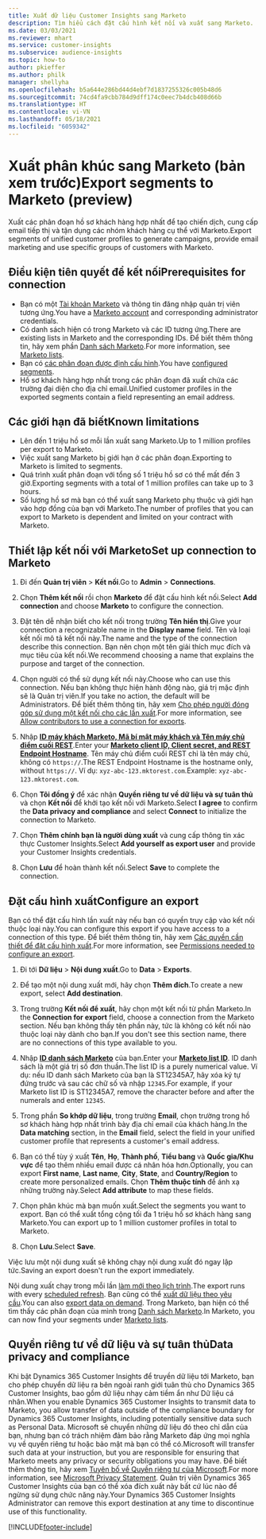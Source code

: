 ```yaml
---
title: Xuất dữ liệu Customer Insights sang Marketo
description: Tìm hiểu cách đặt cấu hình kết nối và xuất sang Marketo.
ms.date: 03/03/2021
ms.reviewer: mhart
ms.service: customer-insights
ms.subservice: audience-insights
ms.topic: how-to
author: pkieffer
ms.author: philk
manager: shellyha
ms.openlocfilehash: b5a644e286bd44d4ebf7d1837255326c005b48d6
ms.sourcegitcommit: 74cd4fa9cbb784d9dff174c0eec7b4dcb408d66b
ms.translationtype: HT
ms.contentlocale: vi-VN
ms.lasthandoff: 05/18/2021
ms.locfileid: "6059342"
---
```

# <a name="export-segments-to-marketo-preview"></a><span data-ttu-id="a3893-103">Xuất phân khúc sang Marketo (bản xem trước)</span><span class="sxs-lookup"><span data-stu-id="a3893-103">Export segments to Marketo (preview)</span></span>

<span data-ttu-id="a3893-104">Xuất các phân đoạn hồ sơ khách hàng hợp nhất để tạo chiến dịch, cung cấp email tiếp thị và tận dụng các nhóm khách hàng cụ thể với Marketo.</span><span class="sxs-lookup"><span data-stu-id="a3893-104">Export segments of unified customer profiles to generate campaigns, provide email marketing and use specific groups of customers with Marketo.</span></span>

## <a name="prerequisites-for-connection"></a><span data-ttu-id="a3893-105">Điều kiện tiên quyết để kết nối</span><span class="sxs-lookup"><span data-stu-id="a3893-105">Prerequisites for connection</span></span>

-   <span data-ttu-id="a3893-106">Bạn có một [Tài khoản Marketo](https://login.marketo.com/) và thông tin đăng nhập quản trị viên tương ứng.</span><span class="sxs-lookup"><span data-stu-id="a3893-106">You have a [Marketo account](https://login.marketo.com/) and corresponding administrator credentials.</span></span>
-   <span data-ttu-id="a3893-107">Có danh sách hiện có trong Marketo và các ID tương ứng.</span><span class="sxs-lookup"><span data-stu-id="a3893-107">There are existing lists in Marketo and the corresponding IDs.</span></span> <span data-ttu-id="a3893-108">Để biết thêm thông tin, hãy xem phần [Danh sách Marketo](https://docs.marketo.com/display/public/DOCS/Understanding+Static+Lists).</span><span class="sxs-lookup"><span data-stu-id="a3893-108">For more information, see [Marketo lists](https://docs.marketo.com/display/public/DOCS/Understanding+Static+Lists).</span></span>
-   <span data-ttu-id="a3893-109">Bạn có [các phân đoạn được định cấu hình](segments.md).</span><span class="sxs-lookup"><span data-stu-id="a3893-109">You have [configured segments](segments.md).</span></span>
-   <span data-ttu-id="a3893-110">Hồ sơ khách hàng hợp nhất trong các phân đoạn đã xuất chứa các trường đại diện cho địa chỉ email.</span><span class="sxs-lookup"><span data-stu-id="a3893-110">Unified customer profiles in the exported segments contain a field representing an email address.</span></span>

## <a name="known-limitations"></a><span data-ttu-id="a3893-111">Các giới hạn đã biết</span><span class="sxs-lookup"><span data-stu-id="a3893-111">Known limitations</span></span>

- <span data-ttu-id="a3893-112">Lên đến 1 triệu hồ sơ mỗi lần xuất sang Marketo.</span><span class="sxs-lookup"><span data-stu-id="a3893-112">Up to 1 million profiles per export to Marketo.</span></span>
- <span data-ttu-id="a3893-113">Việc xuất sang Marketo bị giới hạn ở các phân đoạn.</span><span class="sxs-lookup"><span data-stu-id="a3893-113">Exporting to Marketo is limited to segments.</span></span>
- <span data-ttu-id="a3893-114">Quá trình xuất phân đoạn với tổng số 1 triệu hồ sơ có thể mất đến 3 giờ.</span><span class="sxs-lookup"><span data-stu-id="a3893-114">Exporting segments with a total of 1 million profiles can take up to 3 hours.</span></span> 
- <span data-ttu-id="a3893-115">Số lượng hồ sơ mà bạn có thể xuất sang Marketo phụ thuộc và giới hạn vào hợp đồng của bạn với Marketo.</span><span class="sxs-lookup"><span data-stu-id="a3893-115">The number of profiles that you can export to Marketo is dependent and limited on your contract with Marketo.</span></span>

## <a name="set-up-connection-to-marketo"></a><span data-ttu-id="a3893-116">Thiết lập kết nối với Marketo</span><span class="sxs-lookup"><span data-stu-id="a3893-116">Set up connection to Marketo</span></span>

1. <span data-ttu-id="a3893-117">Đi đến **Quản trị viên** > **Kết nối**.</span><span class="sxs-lookup"><span data-stu-id="a3893-117">Go to **Admin** > **Connections**.</span></span>

1. <span data-ttu-id="a3893-118">Chọn **Thêm kết nối** rồi chọn **Marketo** để đặt cấu hình kết nối.</span><span class="sxs-lookup"><span data-stu-id="a3893-118">Select **Add connection** and choose **Marketo** to configure the connection.</span></span>

1. <span data-ttu-id="a3893-119">Đặt tên dễ nhận biết cho kết nối trong trường **Tên hiển thị**.</span><span class="sxs-lookup"><span data-stu-id="a3893-119">Give your connection a recognizable name in the **Display name** field.</span></span> <span data-ttu-id="a3893-120">Tên và loại kết nối mô tả kết nối này.</span><span class="sxs-lookup"><span data-stu-id="a3893-120">The name and the type of the connection describe this connection.</span></span> <span data-ttu-id="a3893-121">Bạn nên chọn một tên giải thích mục đích và mục tiêu của kết nối.</span><span class="sxs-lookup"><span data-stu-id="a3893-121">We recommend choosing a name that explains the purpose and target of the connection.</span></span>

1. <span data-ttu-id="a3893-122">Chọn người có thể sử dụng kết nối này.</span><span class="sxs-lookup"><span data-stu-id="a3893-122">Choose who can use this connection.</span></span> <span data-ttu-id="a3893-123">Nếu bạn không thực hiện hành động nào, giá trị mặc định sẽ là Quản trị viên.</span><span class="sxs-lookup"><span data-stu-id="a3893-123">If you take no action, the default will be Administrators.</span></span> <span data-ttu-id="a3893-124">Để biết thêm thông tin, hãy xem [Cho phép người đóng góp sử dụng một kết nối cho các lần xuất](connections.md#allow-contributors-to-use-a-connection-for-exports).</span><span class="sxs-lookup"><span data-stu-id="a3893-124">For more information, see [Allow contributors to use a connection for exports](connections.md#allow-contributors-to-use-a-connection-for-exports).</span></span>

1. <span data-ttu-id="a3893-125">Nhập **[ID máy khách Marketo, Mã bí mật máy khách và Tên máy chủ điểm cuối REST](https://developers.marketo.com/rest-api/authentication/)**.</span><span class="sxs-lookup"><span data-stu-id="a3893-125">Enter your **[Marketo client ID, Client secret, and REST Endpoint Hostname](https://developers.marketo.com/rest-api/authentication/)**.</span></span> <span data-ttu-id="a3893-126">Tên máy chủ điểm cuối REST chỉ là tên máy chủ, không có `https://`.</span><span class="sxs-lookup"><span data-stu-id="a3893-126">The REST Endpoint Hostname is the hostname only, without `https://`.</span></span> <span data-ttu-id="a3893-127">Ví dụ: `xyz-abc-123.mktorest.com`.</span><span class="sxs-lookup"><span data-stu-id="a3893-127">Example: `xyz-abc-123.mktorest.com`.</span></span> 

1. <span data-ttu-id="a3893-128">Chọn **Tôi đồng ý** để xác nhận **Quyền riêng tư về dữ liệu và sự tuân thủ** và chọn **Kết nối** để khởi tạo kết nối với Marketo.</span><span class="sxs-lookup"><span data-stu-id="a3893-128">Select **I agree** to confirm the **Data privacy and compliance** and select **Connect** to initialize the connection to Marketo.</span></span>

1. <span data-ttu-id="a3893-129">Chọn **Thêm chính bạn là người dùng xuất** và cung cấp thông tin xác thực Customer Insights.</span><span class="sxs-lookup"><span data-stu-id="a3893-129">Select **Add yourself as export user** and provide your Customer Insights credentials.</span></span>

1. <span data-ttu-id="a3893-130">Chọn **Lưu** để hoàn thành kết nối.</span><span class="sxs-lookup"><span data-stu-id="a3893-130">Select **Save** to complete the connection.</span></span>

## <a name="configure-an-export"></a><span data-ttu-id="a3893-131">Đặt cấu hình xuất</span><span class="sxs-lookup"><span data-stu-id="a3893-131">Configure an export</span></span>

<span data-ttu-id="a3893-132">Bạn có thể đặt cấu hình lần xuất này nếu bạn có quyền truy cập vào kết nối thuộc loại này.</span><span class="sxs-lookup"><span data-stu-id="a3893-132">You can configure this export if you have access to a connection of this type.</span></span> <span data-ttu-id="a3893-133">Để biết thêm thông tin, hãy xem [Các quyền cần thiết để đặt cấu hình xuất](export-destinations.md#set-up-a-new-export).</span><span class="sxs-lookup"><span data-stu-id="a3893-133">For more information, see [Permissions needed to configure an export](export-destinations.md#set-up-a-new-export).</span></span>

1. <span data-ttu-id="a3893-134">Đi tới **Dữ liệu** > **Nội dung xuất**.</span><span class="sxs-lookup"><span data-stu-id="a3893-134">Go to **Data** > **Exports**.</span></span>

1. <span data-ttu-id="a3893-135">Để tạo một nội dung xuất mới, hãy chọn **Thêm đích**.</span><span class="sxs-lookup"><span data-stu-id="a3893-135">To create a new export, select **Add destination**.</span></span>

1. <span data-ttu-id="a3893-136">Trong trường **Kết nối để xuất**, hãy chọn một kết nối từ phần Marketo.</span><span class="sxs-lookup"><span data-stu-id="a3893-136">In the **Connection for export** field, choose a connection from the Marketo section.</span></span> <span data-ttu-id="a3893-137">Nếu bạn không thấy tên phần này, tức là không có kết nối nào thuộc loại này dành cho bạn.</span><span class="sxs-lookup"><span data-stu-id="a3893-137">If you don't see this section name, there are no connections of this type available to you.</span></span>

1. <span data-ttu-id="a3893-138">Nhập **[ID danh sách Marketo](https://docs.marketo.com/display/public/DOCS/Understanding+Static+Lists)** của bạn.</span><span class="sxs-lookup"><span data-stu-id="a3893-138">Enter your **[Marketo list ID](https://docs.marketo.com/display/public/DOCS/Understanding+Static+Lists)**.</span></span> <span data-ttu-id="a3893-139">ID danh sách là một giá trị số đơn thuần.</span><span class="sxs-lookup"><span data-stu-id="a3893-139">The list ID is a purely numerical value.</span></span> <span data-ttu-id="a3893-140">Ví dụ: nếu ID danh sách Marketo của bạn là ST12345A7, hãy xóa ký tự đứng trước và sau các chữ số và nhập `12345`.</span><span class="sxs-lookup"><span data-stu-id="a3893-140">For example, if your Marketo list ID is ST12345A7, remove the character before and after the numerals and enter `12345`.</span></span> 

1. <span data-ttu-id="a3893-141">Trong phần **So khớp dữ liệu**, trong trường **Email**, chọn trường trong hồ sơ khách hàng hợp nhất trình bày địa chỉ email của khách hàng.</span><span class="sxs-lookup"><span data-stu-id="a3893-141">In the **Data matching** section, in the **Email** field, select the field in your unified customer profile that represents a customer's email address.</span></span> 

1. <span data-ttu-id="a3893-142">Bạn có thể tùy ý xuất **Tên**, **Họ**, **Thành phố**, **Tiểu bang** và **Quốc gia/Khu vực** để tạo thêm nhiều email được cá nhân hóa hơn.</span><span class="sxs-lookup"><span data-stu-id="a3893-142">Optionally, you can export **First name**, **Last name**, **City**, **State**, and **Country/Region**  to create more personalized emails.</span></span> <span data-ttu-id="a3893-143">Chọn **Thêm thuộc tính** để ánh xạ những trường này.</span><span class="sxs-lookup"><span data-stu-id="a3893-143">Select **Add attribute** to map these fields.</span></span>

1. <span data-ttu-id="a3893-144">Chọn phân khúc mà bạn muốn xuất.</span><span class="sxs-lookup"><span data-stu-id="a3893-144">Select the segments you want to export.</span></span> <span data-ttu-id="a3893-145">Bạn có thể xuất tổng cộng tối đa 1 triệu hồ sơ khách hàng sang Marketo.</span><span class="sxs-lookup"><span data-stu-id="a3893-145">You can export up to 1 million customer profiles in total to Marketo.</span></span>

1. <span data-ttu-id="a3893-146">Chọn **Lưu**.</span><span class="sxs-lookup"><span data-stu-id="a3893-146">Select **Save**.</span></span>

<span data-ttu-id="a3893-147">Việc lưu một nội dung xuất sẽ không chạy nội dung xuất đó ngay lập tức.</span><span class="sxs-lookup"><span data-stu-id="a3893-147">Saving an export doesn't run the export immediately.</span></span>

<span data-ttu-id="a3893-148">Nội dung xuất chạy trong mỗi lần [làm mới theo lịch trình](system.md#schedule-tab).</span><span class="sxs-lookup"><span data-stu-id="a3893-148">The export runs with every [scheduled refresh](system.md#schedule-tab).</span></span> <span data-ttu-id="a3893-149">Bạn cũng có thể [xuất dữ liệu theo yêu cầu](export-destinations.md#run-exports-on-demand).</span><span class="sxs-lookup"><span data-stu-id="a3893-149">You can also [export data on demand](export-destinations.md#run-exports-on-demand).</span></span> <span data-ttu-id="a3893-150">Trong Marketo, bạn hiện có thể tìm thấy các phân đoạn của mình trong [Danh sách Marketo](https://docs.marketo.com/display/public/DOCS/Understanding+Static+Lists).</span><span class="sxs-lookup"><span data-stu-id="a3893-150">In Marketo, you can now find your segments under [Marketo lists](https://docs.marketo.com/display/public/DOCS/Understanding+Static+Lists).</span></span>


## <a name="data-privacy-and-compliance"></a><span data-ttu-id="a3893-151">Quyền riêng tư về dữ liệu và sự tuân thủ</span><span class="sxs-lookup"><span data-stu-id="a3893-151">Data privacy and compliance</span></span>

<span data-ttu-id="a3893-152">Khi bật Dynamics 365 Customer Insights để truyền dữ liệu tới Marketo, bạn cho phép chuyển dữ liệu ra bên ngoài ranh giới tuân thủ cho Dynamics 365 Customer Insights, bao gồm dữ liệu nhạy cảm tiềm ẩn như Dữ liệu cá nhân.</span><span class="sxs-lookup"><span data-stu-id="a3893-152">When you enable Dynamics 365 Customer Insights to transmit data to Marketo, you allow transfer of data outside of the compliance boundary for Dynamics 365 Customer Insights, including potentially sensitive data such as Personal Data.</span></span> <span data-ttu-id="a3893-153">Microsoft sẽ chuyển những dữ liệu đó theo chỉ dẫn của bạn, nhưng bạn có trách nhiệm đảm bảo rằng Marketo đáp ứng mọi nghĩa vụ về quyền riêng tư hoặc bảo mật mà bạn có thể có.</span><span class="sxs-lookup"><span data-stu-id="a3893-153">Microsoft will transfer such data at your instruction, but you are responsible for ensuring that Marketo meets any privacy or security obligations you may have.</span></span> <span data-ttu-id="a3893-154">Để biết thêm thông tin, hãy xem [Tuyên bố về Quyền riêng tư của Microsoft](https://go.microsoft.com/fwlink/?linkid=396732).</span><span class="sxs-lookup"><span data-stu-id="a3893-154">For more information, see [Microsoft Privacy Statement](https://go.microsoft.com/fwlink/?linkid=396732).</span></span>
<span data-ttu-id="a3893-155">Quản trị viên Dynamics 365 Customer Insights của bạn có thể xóa đích xuất này bất cứ lúc nào để ngừng sử dụng chức năng này.</span><span class="sxs-lookup"><span data-stu-id="a3893-155">Your Dynamics 365 Customer Insights Administrator can remove this export destination at any time to discontinue use of this functionality.</span></span>


[!INCLUDE[footer-include](../includes/footer-banner.md)]
